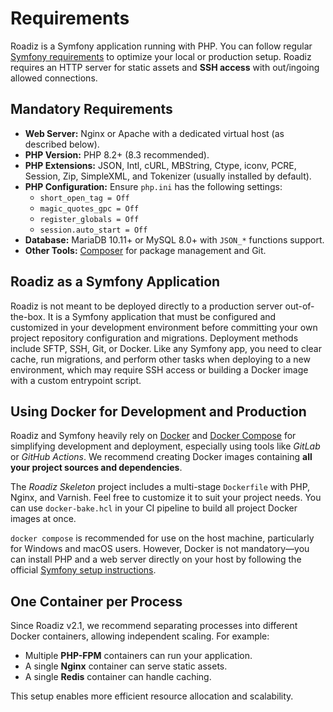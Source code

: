 # Requirements

Roadiz is a Symfony application running with PHP. You can follow regular [Symfony requirements](https://symfony.com/doc/6.4/setup.html#technical-requirements) to optimize your local or production setup. Roadiz requires an HTTP server for static assets and **SSH access** with out/ingoing allowed connections.

## Mandatory Requirements

- **Web Server:** Nginx or Apache with a dedicated virtual host (as described below).
- **PHP Version:** PHP 8.2+ (8.3 recommended).
- **PHP Extensions:** JSON, Intl, cURL, MBString, Ctype, iconv, PCRE, Session, Zip, SimpleXML, and Tokenizer (usually installed by default).
- **PHP Configuration:** Ensure `php.ini` has the following settings:
    - `short_open_tag = Off`
    - `magic_quotes_gpc = Off`
    - `register_globals = Off`
    - `session.auto_start = Off`
- **Database:** MariaDB 10.11+ or MySQL 8.0+ with `JSON_*` functions support.
- **Other Tools:** [Composer](https://getcomposer.org/download/) for package management and Git.

## Roadiz as a Symfony Application

Roadiz is not meant to be deployed directly to a production server out-of-the-box. It is a Symfony application that must be configured and customized in your development environment before committing your own project repository configuration and migrations. Deployment methods include SFTP, SSH, Git, or Docker. Like any Symfony app, you need to clear cache, run migrations, and perform other tasks when deploying to a new environment, which may require SSH access or building a Docker image with a custom entrypoint script.

## Using Docker for Development and Production

Roadiz and Symfony heavily rely on [Docker](https://docs.docker.com/get-started/) and [Docker Compose](https://docs.docker.com/compose/) for simplifying development and deployment, especially using tools like *GitLab* or *GitHub Actions*. We recommend creating Docker images containing **all your project sources and dependencies**.

The *Roadiz Skeleton* project includes a multi-stage `Dockerfile` with PHP, Nginx, and Varnish. Feel free to customize it to suit your project needs. You can use `docker-bake.hcl` in your CI pipeline to build all project Docker images at once.

`docker compose` is recommended for use on the host machine, particularly for Windows and macOS users. However, Docker is not mandatory—you can install PHP and a web server directly on your host by following the official [Symfony setup instructions](https://symfony.com/doc/current/setup.html#technical-requirements).

## One Container per Process

Since Roadiz v2.1, we recommend separating processes into different Docker containers, allowing independent scaling. For example:

- Multiple **PHP-FPM** containers can run your application.
- A single **Nginx** container can serve static assets.
- A single **Redis** container can handle caching.

This setup enables more efficient resource allocation and scalability.

